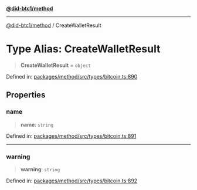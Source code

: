 [**@did-btc1/method**](../README.md)

***

[@did-btc1/method](../globals.md) / CreateWalletResult

# Type Alias: CreateWalletResult

> **CreateWalletResult** = `object`

Defined in: [packages/method/src/types/bitcoin.ts:890](https://github.com/dcdpr/did-btc1-js/blob/751aedd75738c26882a2149e644ae32b9e424707/packages/method/src/types/bitcoin.ts#L890)

## Properties

### name

> **name**: `string`

Defined in: [packages/method/src/types/bitcoin.ts:891](https://github.com/dcdpr/did-btc1-js/blob/751aedd75738c26882a2149e644ae32b9e424707/packages/method/src/types/bitcoin.ts#L891)

***

### warning

> **warning**: `string`

Defined in: [packages/method/src/types/bitcoin.ts:892](https://github.com/dcdpr/did-btc1-js/blob/751aedd75738c26882a2149e644ae32b9e424707/packages/method/src/types/bitcoin.ts#L892)

